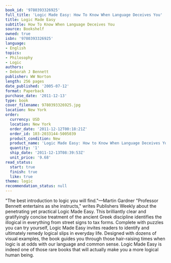 ```yaml
---
book_id: '9780393326925'
full_title: 'Logic Made Easy: How To Know When Language Deceives You'
title: Logic Made Easy
subtitle: How To Know When Language Deceives You
source: Bookshelf
owned: true
isbn: '9780393326925'
language:
- English
topics:
- Philosophy
- Logic
authors:
- Deborah J Bennett
publisher: WW Norton
length: 256 pages
date_published: '2005-07-12'
format: Paperback
purchase_date: '2011-12-13'
type: book
cover_filename: 9780393326925.jpg
location: New York
order:
  currency: USD
  location: New York
  order_date: '2011-12-12T00:18:21Z'
  order_id: 103-2033144-5005039
  product_condition: New
  product_name: 'Logic Made Easy: How to Know When Language Deceives You'
  quantity: '1'
  ship_date: '2011-12-13T08:39:53Z'
  unit_price: '9.68'
read_status:
  start: true
  finish: true
  like: true
theme: logic
recommendation_status: null
---
```

"The best introduction to logic you will find."—Martin Gardner
"Professor Bennett entertains as she instructs," writes Publishers Weekly about the penetrating yet practical Logic Made Easy. This brilliantly clear and gratifyingly concise treatment of the ancient Greek discipline identifies the illogical in everything from street signs to tax forms. Complete with puzzles you can try yourself, Logic Made Easy invites readers to identify and ultimately remedy logical slips in everyday life. Designed with dozens of visual examples, the book guides you through those hair-raising times when logic is at odds with our language and common sense. Logic Made Easy is indeed one of those rare books that will actually make you a more logical human being.

